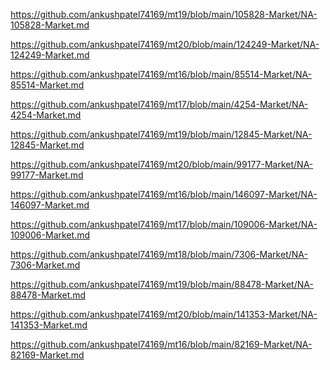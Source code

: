 <p><a href="https://github.com/ankushpatel74169/mt19/blob/main/105828-Market/NA-105828-Market.md">https://github.com/ankushpatel74169/mt19/blob/main/105828-Market/NA-105828-Market.md</a></p><p><a href="https://github.com/ankushpatel74169/mt20/blob/main/124249-Market/NA-124249-Market.md">https://github.com/ankushpatel74169/mt20/blob/main/124249-Market/NA-124249-Market.md</a></p><p><a href="https://github.com/ankushpatel74169/mt16/blob/main/85514-Market/NA-85514-Market.md">https://github.com/ankushpatel74169/mt16/blob/main/85514-Market/NA-85514-Market.md</a></p><p><a href="https://github.com/ankushpatel74169/mt17/blob/main/4254-Market/NA-4254-Market.md">https://github.com/ankushpatel74169/mt17/blob/main/4254-Market/NA-4254-Market.md</a></p><p><a href="https://github.com/ankushpatel74169/mt19/blob/main/12845-Market/NA-12845-Market.md">https://github.com/ankushpatel74169/mt19/blob/main/12845-Market/NA-12845-Market.md</a></p><p><a href="https://github.com/ankushpatel74169/mt20/blob/main/99177-Market/NA-99177-Market.md">https://github.com/ankushpatel74169/mt20/blob/main/99177-Market/NA-99177-Market.md</a></p><p><a href="https://github.com/ankushpatel74169/mt16/blob/main/146097-Market/NA-146097-Market.md">https://github.com/ankushpatel74169/mt16/blob/main/146097-Market/NA-146097-Market.md</a></p><p><a href="https://github.com/ankushpatel74169/mt17/blob/main/109006-Market/NA-109006-Market.md">https://github.com/ankushpatel74169/mt17/blob/main/109006-Market/NA-109006-Market.md</a></p><p><a href="https://github.com/ankushpatel74169/mt18/blob/main/7306-Market/NA-7306-Market.md">https://github.com/ankushpatel74169/mt18/blob/main/7306-Market/NA-7306-Market.md</a></p><p><a href="https://github.com/ankushpatel74169/mt19/blob/main/88478-Market/NA-88478-Market.md">https://github.com/ankushpatel74169/mt19/blob/main/88478-Market/NA-88478-Market.md</a></p><p><a href="https://github.com/ankushpatel74169/mt20/blob/main/141353-Market/NA-141353-Market.md">https://github.com/ankushpatel74169/mt20/blob/main/141353-Market/NA-141353-Market.md</a></p><p><a href="https://github.com/ankushpatel74169/mt16/blob/main/82169-Market/NA-82169-Market.md">https://github.com/ankushpatel74169/mt16/blob/main/82169-Market/NA-82169-Market.md</a></p>
